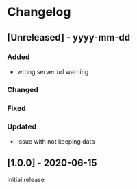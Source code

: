 # Changelog

## [Unreleased] - yyyy-mm-dd

### Added
- wrong server url warning

### Changed

### Fixed

### Updated
- issue with not keeping data

## [1.0.0] - 2020-06-15

Initial release
